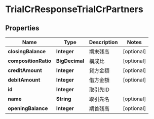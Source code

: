 

# TrialCrResponseTrialCrPartners


## Properties

| Name | Type | Description | Notes |
|------------ | ------------- | ------------- | -------------|
|**closingBalance** | **Integer** | 期末残高 |  [optional] |
|**compositionRatio** | **BigDecimal** | 構成比 |  [optional] |
|**creditAmount** | **Integer** | 貸方金額 |  [optional] |
|**debitAmount** | **Integer** | 借方金額 |  [optional] |
|**id** | **Integer** | 取引先ID |  |
|**name** | **String** | 取引先名 |  [optional] |
|**openingBalance** | **Integer** | 期首残高 |  [optional] |



